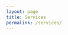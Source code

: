 ```yaml
---
layout: page
title: Services
permalink: /services/
---
```

<style>
 #masthead {
  color: white;
  white-space: nowrap;
  background-image: url("C:\Users\matthew.morris.WINTERSISD\Home_OneDrive\OneDrive\Documents\GitHub_Folders\GitHub\morris\morris\PCB_Image.jpg");
  background-size: cover;
  background-attachment: fixed;
  background-repeat: no-repeat;
  background-position: center center;
  height: 100px;
}

</style>